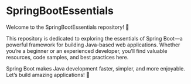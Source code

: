 # SpringBootEssentials 
Welcome to the SpringBootEssentials repository! 🌱

This repository is dedicated to exploring the essentials of Spring Boot—a powerful framework for building Java-based web applications. Whether you’re a beginner or an experienced developer, you’ll find valuable resources, code samples, and best practices here.

Spring Boot makes Java development faster, simpler, and more enjoyable. Let’s build amazing applications! 🚀

